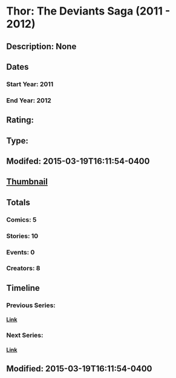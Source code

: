 # Thor: The Deviants Saga (2011 - 2012)
## Description: None
## Dates
### Start Year: 2011
### End Year: 2012
## Rating: 
## Type: 
## Modifed: 2015-03-19T16:11:54-0400
## [Thumbnail](http://i.annihil.us/u/prod/marvel/i/mg/9/20/550b2c9e1f4a6.jpg)
## Totals
### Comics: 5
### Stories: 10
### Events: 0
### Creators: 8
## Timeline
### Previous Series: 
#### [Link]()
### Next Series: 
#### [Link]()
## Modified: 2015-03-19T16:11:54-0400